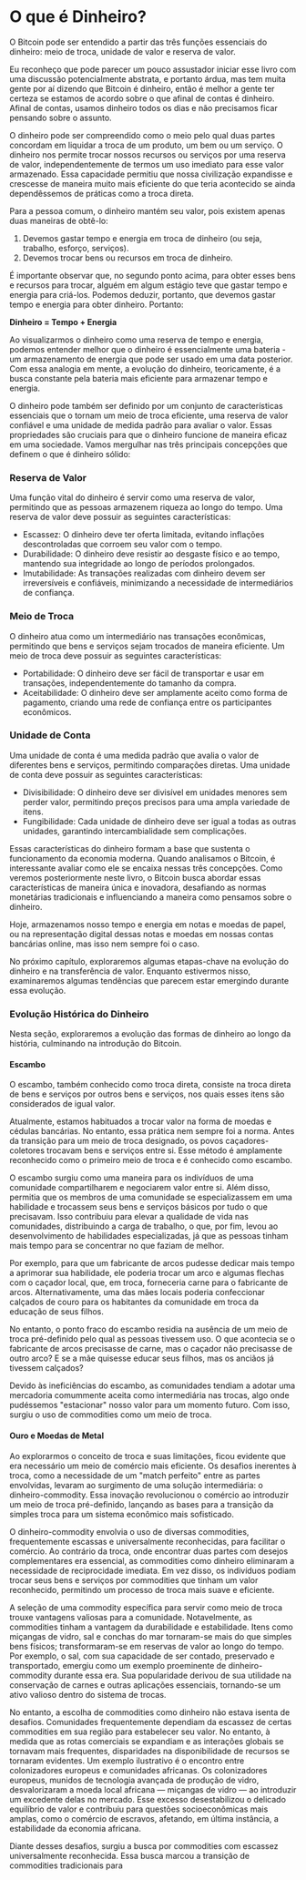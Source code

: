 # O que é Dinheiro?

O Bitcoin pode ser entendido a partir das três funções essenciais do dinheiro: meio de troca, unidade de valor e reserva de valor.

Eu reconheço que pode parecer um pouco assustador iniciar esse livro com uma discussão potencialmente abstrata, e portanto árdua, mas tem muita gente por aí dizendo que Bitcoin é dinheiro, então é melhor a gente ter certeza se estamos de acordo sobre o que afinal de contas é dinheiro. Afinal de contas, usamos dinheiro todos os dias e não precisamos ficar pensando sobre o assunto.

O dinheiro pode ser compreendido como o meio pelo qual duas partes concordam em liquidar a troca de um produto, um bem ou um serviço. O dinheiro nos permite trocar nossos recursos ou serviços por uma reserva de valor, independentemente de termos um uso imediato para esse valor armazenado. Essa capacidade permitiu que nossa civilização expandisse e crescesse de maneira muito mais eficiente do que teria acontecido se ainda dependêssemos de práticas como a troca direta.

Para a pessoa comum, o dinheiro mantém seu valor, pois existem apenas duas maneiras de obtê-lo:

1. Devemos gastar tempo e energia em troca de dinheiro (ou seja, trabalho, esforço, serviços).
2. Devemos trocar bens ou recursos em troca de dinheiro.

É importante observar que, no segundo ponto acima, para obter esses bens e recursos para trocar, alguém em algum estágio teve que gastar tempo e energia para criá-los. Podemos deduzir, portanto, que devemos gastar tempo e energia para obter dinheiro. Portanto:

**Dinheiro = Tempo + Energia**

Ao visualizarmos o dinheiro como uma reserva de tempo e energia, podemos entender melhor que o dinheiro é essencialmente uma bateria - um armazenamento de energia que pode ser usado em uma data posterior. Com essa analogia em mente, a evolução do dinheiro, teoricamente, é a busca constante pela bateria mais eficiente para armazenar tempo e energia.

O dinheiro pode também ser definido por um conjunto de características essenciais que o tornam um meio de troca eficiente, uma reserva de valor confiável e uma unidade de medida padrão para avaliar o valor. Essas propriedades são cruciais para que o dinheiro funcione de maneira eficaz em uma sociedade. Vamos mergulhar nas três principais concepções que definem o que é dinheiro sólido:

### Reserva de Valor

Uma função vital do dinheiro é servir como uma reserva de valor, permitindo que as pessoas armazenem riqueza ao longo do tempo. Uma reserva de valor deve possuir as seguintes características:

* Escassez: O dinheiro deve ter oferta limitada, evitando inflações descontroladas que corroem seu valor com o tempo.
* Durabilidade: O dinheiro deve resistir ao desgaste físico e ao tempo, mantendo sua integridade ao longo de períodos prolongados.
* Imutabilidade: As transações realizadas com dinheiro devem ser irreversíveis e confiáveis, minimizando a necessidade de intermediários de confiança.

### Meio de Troca

O dinheiro atua como um intermediário nas transações econômicas, permitindo que bens e serviços sejam trocados de maneira eficiente. Um meio de troca deve possuir as seguintes características:

* Portabilidade: O dinheiro deve ser fácil de transportar e usar em transações, independentemente do tamanho da compra.
* Aceitabilidade: O dinheiro deve ser amplamente aceito como forma de pagamento, criando uma rede de confiança entre os participantes econômicos.

### Unidade de Conta

Uma unidade de conta é uma medida padrão que avalia o valor de diferentes bens e serviços, permitindo comparações diretas. Uma unidade de conta deve possuir as seguintes características:

* Divisibilidade: O dinheiro deve ser divisível em unidades menores sem perder valor, permitindo preços precisos para uma ampla variedade de itens.
* Fungibilidade: Cada unidade de dinheiro deve ser igual a todas as outras unidades, garantindo intercambialidade sem complicações.

Essas características do dinheiro formam a base que sustenta o funcionamento da economia moderna. Quando analisamos o Bitcoin, é interessante avaliar como ele se encaixa nessas três concepções. Como veremos posteriormente neste livro, o Bitcoin busca abordar essas características de maneira única e inovadora, desafiando as normas monetárias tradicionais e influenciando a maneira como pensamos sobre o dinheiro.

Hoje, armazenamos nosso tempo e energia em notas e moedas de papel, ou na representação digital dessas notas e moedas em nossas contas bancárias online, mas isso nem sempre foi o caso.

No próximo capítulo, exploraremos algumas etapas-chave na evolução do dinheiro e na transferência de valor. Enquanto estivermos nisso, examinaremos algumas tendências que parecem estar emergindo durante essa evolução.

### Evolução Histórica do Dinheiro

Nesta seção, exploraremos a evolução das formas de dinheiro ao longo da história, culminando na introdução do Bitcoin.

#### Escambo

O escambo, também conhecido como troca direta, consiste na troca direta de bens e serviços por outros bens e serviços, nos quais esses itens são considerados de igual valor.

Atualmente, estamos habituados a trocar valor na forma de moedas e cédulas bancárias. No entanto, essa prática nem sempre foi a norma. Antes da transição para um meio de troca designado, os povos caçadores-coletores trocavam bens e serviços entre si. Esse método é amplamente reconhecido como o primeiro meio de troca e é conhecido como escambo.

O escambo surgiu como uma maneira para os indivíduos de uma comunidade compartilharem e negociarem valor entre si. Além disso, permitia que os membros de uma comunidade se especializassem em uma habilidade e trocassem seus bens e serviços básicos por tudo o que precisavam. Isso contribuiu para elevar a qualidade de vida nas comunidades, distribuindo a carga de trabalho, o que, por fim, levou ao desenvolvimento de habilidades especializadas, já que as pessoas tinham mais tempo para se concentrar no que faziam de melhor.

Por exemplo, para que um fabricante de arcos pudesse dedicar mais tempo a aprimorar sua habilidade, ele poderia trocar um arco e algumas flechas com o caçador local, que, em troca, forneceria carne para o fabricante de arcos. Alternativamente, uma das mães locais poderia confeccionar calçados de couro para os habitantes da comunidade em troca da educação de seus filhos.

No entanto, o ponto fraco do escambo residia na ausência de um meio de troca pré-definido pelo qual as pessoas tivessem uso. O que acontecia se o fabricante de arcos precisasse de carne, mas o caçador não precisasse de outro arco? E se a mãe quisesse educar seus filhos, mas os anciãos já tivessem calçados?

Devido às ineficiências do escambo, as comunidades tendiam a adotar uma mercadoria comummente aceita como intermediária nas trocas, algo onde pudéssemos "estacionar" nosso valor para um momento futuro. Com isso, surgiu o uso de commodities como um meio de troca.

#### Ouro e Moedas de Metal

Ao explorarmos o conceito de troca e suas limitações, ficou evidente que era necessário um meio de comércio mais eficiente. Os desafios inerentes à troca, como a necessidade de um "match perfeito" entre as partes envolvidas, levaram ao surgimento de uma solução intermediária: o dinheiro-commodity. Essa inovação revolucionou o comércio ao introduzir um meio de troca pré-definido, lançando as bases para a transição da simples troca para um sistema econômico mais sofisticado.

O dinheiro-commodity envolvia o uso de diversas commodities, frequentemente escassas e universalmente reconhecidas, para facilitar o comércio. Ao contrário da troca, onde encontrar duas partes com desejos complementares era essencial, as commodities como dinheiro eliminaram a necessidade de reciprocidade imediata. Em vez disso, os indivíduos podiam trocar seus bens e serviços por commodities que tinham um valor reconhecido, permitindo um processo de troca mais suave e eficiente.

A seleção de uma commodity específica para servir como meio de troca trouxe vantagens valiosas para a comunidade. Notavelmente, as commodities tinham a vantagem da durabilidade e estabilidade. Itens como miçangas de vidro, sal e conchas do mar tornaram-se mais do que simples bens físicos; transformaram-se em reservas de valor ao longo do tempo. Por exemplo, o sal, com sua capacidade de ser contado, preservado e transportado, emergiu como um exemplo proeminente de dinheiro-commodity durante essa era. Sua popularidade derivou de sua utilidade na conservação de carnes e outras aplicações essenciais, tornando-se um ativo valioso dentro do sistema de trocas.

No entanto, a escolha de commodities como dinheiro não estava isenta de desafios. Comunidades frequentemente dependiam da escassez de certas commodities em sua região para estabelecer seu valor. No entanto, à medida que as rotas comerciais se expandiam e as interações globais se tornavam mais frequentes, disparidades na disponibilidade de recursos se tornaram evidentes. Um exemplo ilustrativo é o encontro entre colonizadores europeus e comunidades africanas. Os colonizadores europeus, munidos de tecnologia avançada de produção de vidro, desvalorizaram a moeda local africana — miçangas de vidro — ao introduzir um excedente delas no mercado. Esse excesso desestabilizou o delicado equilíbrio de valor e contribuiu para questões socioeconômicas mais amplas, como o comércio de escravos, afetando, em última instância, a estabilidade da economia africana.

Diante desses desafios, surgiu a busca por commodities com escassez universalmente reconhecida. Essa busca marcou a transição de commodities tradicionais para